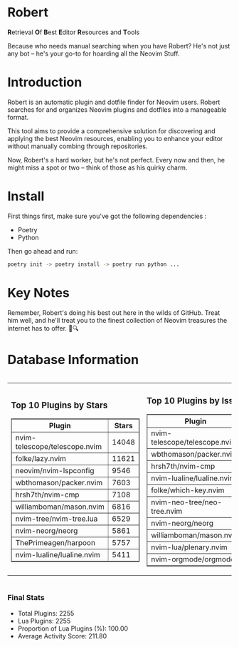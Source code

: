 # Robert

**R**etrieval
**O**f
**B**est
**E**ditor
**R**esources and
**T**ools

Because who needs manual searching when you have Robert?
He's not just any bot – he's your go-to for hoarding all the Neovim Stuff.

# Introduction
Robert is an automatic plugin and dotfile finder for Neovim users. Robert searches for and organizes Neovim plugins and dotfiles into a manageable format.

This tool aims to provide a comprehensive solution for discovering and applying the best Neovim resources, enabling you to enhance your editor without manually combing through repositories.

Now, Robert's a hard worker, but he's not perfect. Every now and then, he might miss a spot or two – think of those as his quirky charm. 

# Install
 First things first, make sure you've got the following dependencies :
  - Poetry 
  - Python 

Then go ahead and run:

```bash
poetry init -> poetry install -> poetry run python ...
```
# Key Notes

Remember, Robert's doing his best out here in the wilds of GitHub. Treat him well, and he'll treat you to the finest collection of Neovim treasures the internet has to offer. 🎩🔍


# Database Information

<div style='display:flex;flex-direction:row;justify-content:space-between;'><table><tr><td><h3>Top 10 Plugins by Stars</h3><table border="1"><tr><th>Plugin</th><th>Stars</th></tr><tr><td>nvim-telescope/telescope.nvim</td><td>14048</td></tr><tr><td>folke/lazy.nvim</td><td>11621</td></tr><tr><td>neovim/nvim-lspconfig</td><td>9546</td></tr><tr><td>wbthomason/packer.nvim</td><td>7603</td></tr><tr><td>hrsh7th/nvim-cmp</td><td>7108</td></tr><tr><td>williamboman/mason.nvim</td><td>6816</td></tr><tr><td>nvim-tree/nvim-tree.lua</td><td>6529</td></tr><tr><td>nvim-neorg/neorg</td><td>5861</td></tr><tr><td>ThePrimeagen/harpoon</td><td>5757</td></tr><tr><td>nvim-lualine/lualine.nvim</td><td>5411</td></tr></table></td><td><h3>Top 10 Plugins by Issues</h3><table border="1"><tr><th>Plugin</th><th>Issues</th></tr><tr><td>nvim-telescope/telescope.nvim</td><td>325</td></tr><tr><td>wbthomason/packer.nvim</td><td>305</td></tr><tr><td>hrsh7th/nvim-cmp</td><td>227</td></tr><tr><td>nvim-lualine/lualine.nvim</td><td>195</td></tr><tr><td>folke/which-key.nvim</td><td>189</td></tr><tr><td>nvim-neo-tree/neo-tree.nvim</td><td>176</td></tr><tr><td>nvim-neorg/neorg</td><td>164</td></tr><tr><td>williamboman/mason.nvim</td><td>157</td></tr><tr><td>nvim-lua/plenary.nvim</td><td>117</td></tr><tr><td>nvim-orgmode/orgmode</td><td>101</td></tr></table></td><td><h3>Top 10 Plugins by Forks</h3><table border="1"><tr><th>Plugin</th><th>Forks</th></tr><tr><td>neovim/nvim-lspconfig</td><td>1999</td></tr><tr><td>nvim-telescope/telescope.nvim</td><td>771</td></tr><tr><td>nvim-tree/nvim-tree.lua</td><td>595</td></tr><tr><td>nvim-lualine/lualine.nvim</td><td>447</td></tr><tr><td>hrsh7th/nvim-cmp</td><td>347</td></tr><tr><td>folke/tokyonight.nvim</td><td>343</td></tr><tr><td>ThePrimeagen/harpoon</td><td>338</td></tr><tr><td>jackMort/ChatGPT.nvim</td><td>296</td></tr><tr><td>nvimdev/lspsaga.nvim</td><td>278</td></tr><tr><td>folke/lazy.nvim</td><td>271</td></tr></table></td></tr></table></div>

### Final Stats
- Total Plugins: 2255
- Lua Plugins: 2255
- Proportion of Lua Plugins (%): 100.00
- Average Activity Score: 211.80
